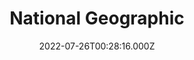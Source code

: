 ---
collection_archive: false
collection_awards: []
collection_category:
  - Editorial
  - Science
  - Climate Change
  - Color
  - Still Life + Details
  - Environments
  - Portraits
collection_content: 
collection_cover: https://d1sf55qlb7p6hz.cloudfront.net/2022-08_horizontal-covers-10.jpg
collection_cover_mobile: https://d1sf55qlb7p6hz.cloudfront.net/2022-08_vertical-covers-22.jpg
collection_description: >-
  Dr. Ariane Middel and MaRTy (median radiant temperature robot)


  Dr. Middel is working towards a paper “50 Grades of Shade” exploring how
  different types of shade impact radiate temps. Does shade of a tree cast a
  different temperature than the shade from a building? And what does this mean
  for city planning as we address climate change and rising temps in desert
  cities? These portraits are part of a larger project exploring climate change
  and it’s effect on populations around the world.
collection_description_alignment: center
collection_exhibition: []
collection_filter: Commissioned + Stock
collection_hidden: false
collection_meta:  “50 Grades of Shade” 
collection_meta_2: 
collection_press: []
collection_preview:
  - https://d1sf55qlb7p6hz.cloudfront.net/4x3-natgeo-9.jpg
  - https://d1sf55qlb7p6hz.cloudfront.net/4x3-natgeo-10.jpg
  - https://d1sf55qlb7p6hz.cloudfront.net/4x3-natgeo-11.jpg
  - https://d1sf55qlb7p6hz.cloudfront.net/4x3-natgeo-8.jpg
cover_image: https://d1sf55qlb7p6hz.cloudfront.net/2022-08_vertical-covers-22.jpg
date: 2022-07-26T00:28:16.000Z
hide_footer: true 
navigation_theme: black
px_extra: true
row_alignment: between
slug: natgeo-marty
theme_color: "#DCB4FF"
theme_color_all_works: 
title: National Geographic
seo:
  meta_description: 
  meta_title: 
collection_blocks:
  - _bookshop_name: collections/media-row-start
    row_alignment: between
  - _bookshop_name: collections/media-element
    align_y:  
    caption: 
    color: "#E1F3DD"
    image:  https://d1sf55qlb7p6hz.cloudfront.net/rieser_natgeo-marty-1.jpg
    margin_left: 10
    margin_right: 0
    margin_y: 100
    width: 45
  - _bookshop_name: collections/media-element
    align_y:  
    caption: 
    color: "#E1F9FB"
    image:  https://d1sf55qlb7p6hz.cloudfront.net/rieser_natgeo-marty-2.jpg
    margin_left: 0
    margin_right: 5
    margin_y: 700
    width: 30
  - _bookshop_name: collections/media-row
    row_alignment: between
  - _bookshop_name: collections/media-element
    align_y:  
    caption: 
    color: "#FBEBD6"
    image:  https://d1sf55qlb7p6hz.cloudfront.net/rieser_natgeo-marty-3.jpg
    margin_left: 25
    margin_right: 0
    margin_y: 100
    width: 60
  - _bookshop_name: collections/media-row
    row_alignment: between
  - _bookshop_name: collections/media-element
    align_y:  
    caption: 
    color: "#FFD9CF"
    image:  https://d1sf55qlb7p6hz.cloudfront.net/rieser_natgeo-marty-5.jpg
    margin_left: 15
    margin_right: 0
    margin_y: 100
    width: 25
  - _bookshop_name: collections/media-element
    align_y: start
    caption: 
    color: "#E4F6FE"
    image:  https://d1sf55qlb7p6hz.cloudfront.net/rieser_natgeo-marty-4.jpg
    margin_left: 0
    margin_right: 20
    margin_y: 300
    width: 30
  - _bookshop_name: collections/media-row
    row_alignment: between
  - _bookshop_name: collections/media-element
    align_y:  
    caption: 
    color: "#DDF5DA"
    image:  https://d1sf55qlb7p6hz.cloudfront.net/rieser_natgeo-marty-6.jpg
    margin_left: 35
    margin_right: 0
    margin_y: 100
    width: 30
  - _bookshop_name: collections/media-row
    row_alignment: between
  - _bookshop_name: collections/media-element
    align_y:  
    caption: 
    color: "#F7F7D0"
    image:  https://d1sf55qlb7p6hz.cloudfront.net/rieser_natgeo-marty-7.jpg
    margin_left: 5
    margin_right: 0
    margin_y: 100
    width: 45
  - _bookshop_name: collections/media-element
    align_y:  
    caption: 
    color: "#E0EFFF"
    image:  https://d1sf55qlb7p6hz.cloudfront.net/rieser_natgeo-marty-8.jpg
    margin_left: 0
    margin_right: 15
    margin_y: 600
    width: 30
  - _bookshop_name: collections/media-row-end
---